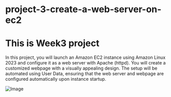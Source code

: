 # project-3-create-a-web-server-on-ec2

# This is Week3 project

In this project, you will launch an Amazon EC2 instance using Amazon Linux 2023 and configure it as a web server with Apache (httpd). You will create a customized webpage with a visually appealing design. The setup will be automated using User Data, ensuring that the web server and webpage are configured automatically upon instance startup.
 
![Image](https://github.com/user-attachments/assets/c14acdc6-0189-4fdc-b0a1-480492532167)
